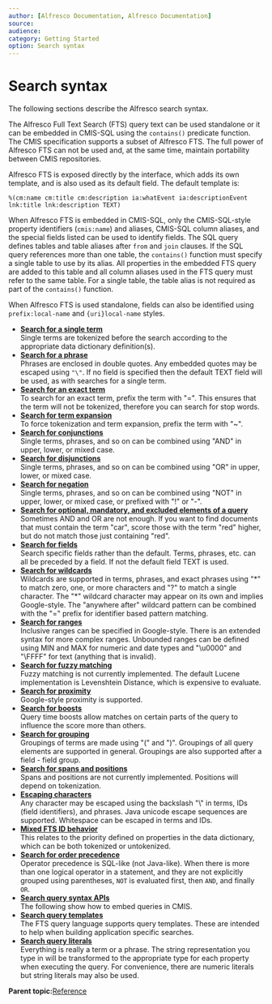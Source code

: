 ```yaml
---
author: [Alfresco Documentation, Alfresco Documentation]
source: 
audience: 
category: Getting Started
option: Search syntax
---
```


# Search syntax

The following sections describe the Alfresco search syntax.

The Alfresco Full Text Search \(FTS\) query text can be used standalone or it can be embedded in CMIS-SQL using the `contains()` predicate function. The CMIS specification supports a subset of Alfresco FTS. The full power of Alfresco FTS can not be used and, at the same time, maintain portability between CMIS repositories.

Alfresco FTS is exposed directly by the interface, which adds its own template, and is also used as its default field. The default template is:

```
%(cm:name cm:title cm:description ia:whatEvent ia:descriptionEvent lnk:title lnk:description TEXT)
```

When Alfresco FTS is embedded in CMIS-SQL, only the CMIS-SQL-style property identifiers \(`cmis:name`\) and aliases, CMIS-SQL column aliases, and the special fields listed can be used to identify fields. The SQL query defines tables and table aliases after `from` and `join` clauses. If the SQL query references more than one table, the `contains()` function must specify a single table to use by its alias. All properties in the embedded FTS query are added to this table and all column aliases used in the FTS query must refer to the same table. For a single table, the table alias is not required as part of the `contains()` function.

When Alfresco FTS is used standalone, fields can also be identified using `prefix:local-name` and `{uri}local-name` styles.

-   **[Search for a single term](../concepts/rm-searchsyntax-single.md)**  
Single terms are tokenized before the search according to the appropriate data dictionary definition\(s\).
-   **[Search for a phrase](../concepts/rm-searchsyntax-phrase.md)**  
Phrases are enclosed in double quotes. Any embedded quotes may be escaped using `"\"`. If no field is specified then the default TEXT field will be used, as with searches for a single term.
-   **[Search for an exact term](../concepts/rm-searchsyntax-exact.md)**  
To search for an exact term, prefix the term with "=". This ensures that the term will not be tokenized, therefore you can search for stop words.
-   **[Search for term expansion](../concepts/rm-searchsyntax-term.md)**  
To force tokenization and term expansion, prefix the term with "~".
-   **[Search for conjunctions](../concepts/rm-searchsyntax-conjunct.md)**  
Single terms, phrases, and so on can be combined using "AND" in upper, lower, or mixed case.
-   **[Search for disjunctions](../concepts/rm-searchsyntax-disjunct.md)**  
Single terms, phrases, and so on can be combined using "OR" in upper, lower, or mixed case.
-   **[Search for negation](../concepts/rm-searchsyntax-negate.md)**  
 Single terms, phrases, and so on can be combined using "NOT" in upper, lower, or mixed case, or prefixed with "!" or "-".
-   **[Search for optional, mandatory, and excluded elements of a query](../concepts/rm-searchsyntax-optional.md)**  
Sometimes AND and OR are not enough. If you want to find documents that must contain the term "car", score those with the term "red" higher, but do not match those just containing "red".
-   **[Search for fields](../concepts/rm-searchsyntax-fields.md)**  
Search specific fields rather than the default. Terms, phrases, etc. can all be preceded by a field. If not the default field TEXT is used.
-   **[Search for wildcards](../concepts/rm-searchsyntax-wildcards.md)**  
Wildcards are supported in terms, phrases, and exact phrases using "\*" to match zero, one, or more characters and "?" to match a single character. The "\*" wildcard character may appear on its own and implies Google-style. The "anywhere after" wildcard pattern can be combined with the "=" prefix for identifier based pattern matching.
-   **[Search for ranges](../concepts/rm-searchsyntax-ranges.md)**  
Inclusive ranges can be specified in Google-style. There is an extended syntax for more complex ranges. Unbounded ranges can be defined using MIN and MAX for numeric and date types and "\\u0000" and "\\FFFF" for text \(anything that is invalid\).
-   **[Search for fuzzy matching](../concepts/rm-searchsyntax-fuzzy.md)**  
 Fuzzy matching is not currently implemented. The default Lucene implementation is Levenshtein Distance, which is expensive to evaluate.
-   **[Search for proximity](../concepts/rm-searchsyntax-proximity.md)**  
 Google-style proximity is supported.
-   **[Search for boosts](../concepts/rm-searchsyntax-boosts.md)**  
Query time boosts allow matches on certain parts of the query to influence the score more than others.
-   **[Search for grouping](../concepts/rm-searchsyntax-grouping.md)**  
 Groupings of terms are made using "\(" and "\)". Groupings of all query elements are supported in general. Groupings are also supported after a field - field group.
-   **[Search for spans and positions](../concepts/rm-searchsyntax-spans.md)**  
Spans and positions are not currently implemented. Positions will depend on tokenization.
-   **[Escaping characters](../concepts/rm-searchsyntax-escaping.md)**  
Any character may be escaped using the backslash "\\" in terms, IDs \(field identifiers\), and phrases. Java unicode escape sequences are supported. Whitespace can be escaped in terms and IDs.
-   **[Mixed FTS ID behavior](../concepts/rm-searchsyntax-ftsid.md)**  
 This relates to the priority defined on properties in the data dictionary, which can be both tokenized or untokenized.
-   **[Search for order precedence](../concepts/rm-searchsyntax-precedence.md)**  
Operator precedence is SQL-like \(not Java-like\). When there is more than one logical operator in a statement, and they are not explicitly grouped using parentheses, `NOT` is evaluated first, then `AND`, and finally `OR`.
-   **[Search query syntax APIs](../concepts/rm-searchsyntax-APIs.md)**  
The following show how to embed queries in CMIS.
-   **[Search query templates](../concepts/rm-searchsyntax-querytemplates.md)**  
The FTS query language supports query templates. These are intended to help when building application specific searches.
-   **[Search query literals](../concepts/rm-searchsyntax-literals.md)**  
 Everything is really a term or a phrase. The string representation you type in will be transformed to the appropriate type for each property when executing the query. For convenience, there are numeric literals but string literals may also be used.

**Parent topic:**[Reference](../concepts/ch-reference.md)


